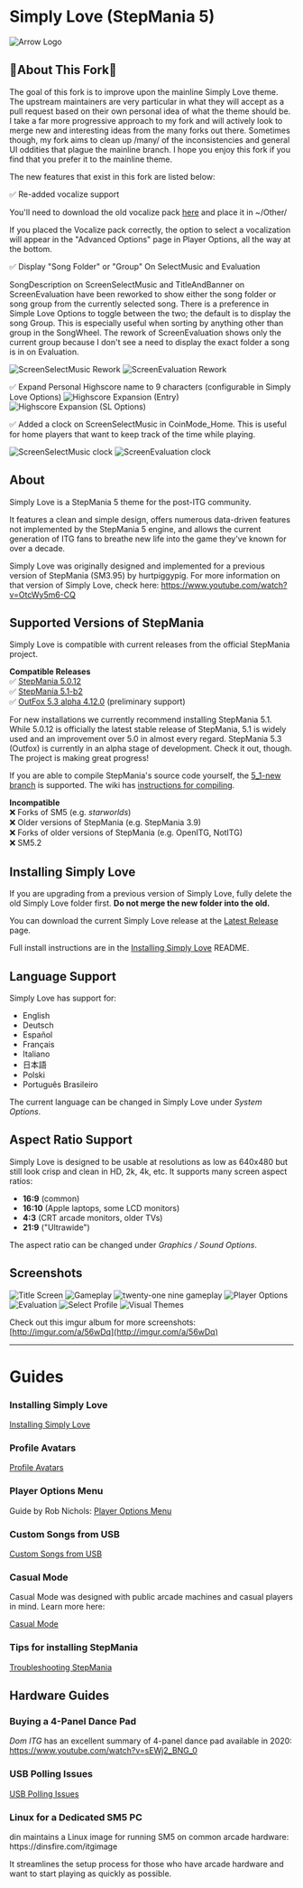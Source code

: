 # Simply Love (StepMania 5)

![Arrow Logo](https://i.imgur.com/oZmxyGo.png)

## 🤠About This Fork🐴

The goal of this fork is to improve upon the mainline Simply Love theme. The upstream maintainers are very particular in what they will accept as a pull request based on their own personal idea of what the theme should be. I take a far more progressive approach to my fork and will actively look to merge new and interesting ideas from the many forks out there. Sometimes though, my fork aims to clean up /many/ of the inconsistencies and general UI oddities that plague the mainline branch. I hope you enjoy this fork if you find that you prefer it to the mainline theme.

The new features that exist in this fork are listed below:

✅ Re-added vocalize support

 You'll need to download the old vocalize pack [here](http://www.mediafire.com/file/i8osxoy3h2ikdbj/Vocalize.zip/file) and place it in ~/Other/

 If you placed the Vocalize pack correctly, the option to select a vocalization will appear in the "Advanced Options" page in Player Options, all the way at the bottom.

✅ Display "Song Folder" or "Group" On SelectMusic and Evaluation

SongDescription on ScreenSelectMusic and TitleAndBanner on ScreenEvaluation have been reworked to show either the song folder or song group from the currently selected song. There is a preference in Simple Love Options to toggle between the two; the default is to display the song Group. This is especially useful when sorting by anything other than group in the SongWheel. The rework of ScreenEvaluation shows only the current group because I don't see a need to display the exact folder a song is in on Evaluation.

![ScreenSelectMusic Rework](https://i.imgur.com/h5TuVsy.png)
![ScreenEvaluation Rework](https://i.imgur.com/EFAy08c.png)

✅ Expand Personal Highscore name to 9 characters (configurable in Simply Love Options)
 ![Highscore Expansion (Entry)](https://i.imgur.com/G574IaR.png)
 ![Highscore Expansion (SL Options)](https://i.imgur.com/pxI4jsO.png)

 ✅ Added a clock on ScreenSelectMusic in CoinMode_Home. This is useful for home players that want to keep track of the time while playing.

 ![ScreenSelectMusic clock](https://i.imgur.com/Mhjj8qL.png)
 ![ScreenEvaluation clock](https://i.imgur.com/aNRHfFr.png)

## About

Simply Love is a StepMania 5 theme for the post-ITG community.

It features a clean and simple design, offers numerous data-driven features not implemented by the StepMania 5 engine, and allows the current generation of ITG fans to breathe new life into the game they've known for over a decade.

Simply Love was originally designed and implemented for a previous version of StepMania (SM3.95) by hurtpiggypig.  For more information on that version of Simply Love, check here:
https://www.youtube.com/watch?v=OtcWy5m6-CQ


## Supported Versions of StepMania

Simply Love is compatible with current releases from the official StepMania project.

**Compatible Releases**<br>
✅ [StepMania 5.0.12](https://github.com/stepmania/stepmania/releases/tag/v5.0.12)<br>
✅ [StepMania 5.1-b2](https://github.com/stepmania/stepmania/releases/tag/v5.1.0-b2)<br>
✅ [OutFox 5.3 alpha 4.12.0](https://projectoutfox.com/releases/5.3.0-alpha-4.12.0) (preliminary support)<br>

For new installations we currently recommend installing StepMania 5.1. While
5.0.12 is officially the latest stable release of StepMania, 5.1 is widely used
and an improvement over 5.0 in almost every regard. StepMania 5.3 (Outfox) is
currently in an alpha stage of development. Check it out, though. The project
is making great progress!

If you are able to compile StepMania's source code yourself, the [5_1-new branch](https://github.com/stepmania/stepmania/tree/5_1-new/) is supported.  The wiki has [instructions for compiling](https://github.com/stepmania/stepmania/wiki/Compiling-StepMania).


**Incompatible**<br>
❌ Forks of SM5 (e.g. *starworlds*)<br>
❌ Older versions of StepMania (e.g. StepMania 3.9)<br>
❌ Forks of older versions of StepMania (e.g. OpenITG, NotITG)<br>
❌ SM5.2


## Installing Simply Love

If you are upgrading from a previous version of Simply Love, fully delete the old Simply Love folder first.  **Do not merge the new folder into the old.**

You can download the current Simply Love release at the [Latest Release](https://github.com/Simply-Love/Simply-Love-SM5/releases/latest) page.

Full install instructions are in the [Installing Simply Love](./Other/Documentation/InstallingSimplyLove-README.md) README.


## Language Support

Simply Love has support for:

  * English
  * Deutsch
  * Español
  * Français
  * Italiano
  * 日本語
  * Polski
  * Português Brasileiro

The current language can be changed in Simply Love under *System Options*.


## Aspect Ratio Support

Simply Love is designed to be usable at resolutions as low as 640x480 but still look crisp and clean in HD, 2k, 4k, etc.  It supports many screen aspect ratios:

  * <strong>16:9</strong> (common)
  * <strong>16:10</strong> (Apple laptops, some LCD monitors)
  * <strong>4:3</strong> (CRT arcade monitors, older TVs)
  * <strong>21:9</strong> ("Ultrawide")

The aspect ratio can be changed under *Graphics / Sound Options*.


## Screenshots

![Title Screen](https://i.imgur.com/txGZj2Ul.png)
![Gameplay](https://i.imgur.com/6PRBIHil.png)
![twenty-one nine gameplay](https://i.imgur.com/rl6WibDl.png)
![Player Options](https://i.imgur.com/Jk5A4LTl.png)
![Evaluation](https://i.imgur.com/VamMT1Ql.png)
![Select Profile](https://i.imgur.com/1SsDc90l.png)
![Visual Themes](https://i.imgur.com/AQeRafLl.png)

Check out this imgur album for more screenshots: [http://imgur.com/a/56wDq](http://imgur.com/a/56wDq)


---

# Guides

### Installing Simply Love

[Installing Simply Love](./Other/Documentation/InstallingSimplyLove-README.md)

### Profile Avatars

[Profile Avatars](./Other/Documentation/ProfileAvatars-README.md)

### Player Options Menu

Guide by Rob Nichols:
[Player Options Menu](https://robnicholsgames.com/2020/04/13/how-to-setup-stepmania-for-modern-dance-gaming/#menus)

### Custom Songs from USB

[Custom Songs from USB](./Other/Documentation/CustomSongsFromUSB-README.md)

### Casual Mode

<p>Casual Mode was designed with public arcade machines and casual players in mind. Learn more here:</p>

[Casual Mode](./Other/Documentation/CasualMode-README.md)

### Tips for installing StepMania

[Troubleshooting StepMania](./Other/Documentation/TroubleshootingStepMania-README.md)


## Hardware Guides

### Buying a 4-Panel Dance Pad

*Dom ITG* has an excellent summary of 4-panel dance pad available in 2020:<br/>
https://www.youtube.com/watch?v=sEWj2_BNG_0

### USB Polling Issues

[USB Polling Issues](./Other/Documentation/USBPollingIssues-README.md)

### Linux for a Dedicated SM5 PC

<p>
  din maintains a Linux image for running SM5 on common arcade hardware:<br/>
  https://dinsfire.com/itgimage
</p>

<p>
  It streamlines the setup process for those who have arcade hardware and
  want to start playing as quickly as possible.
</p>
